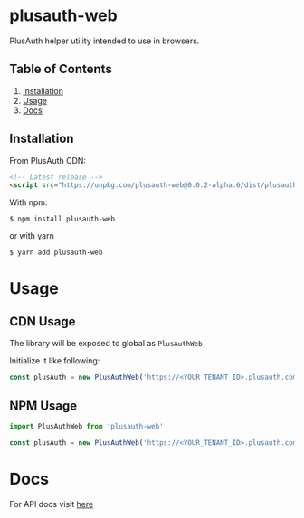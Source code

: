 # plusauth-web
PlusAuth helper utility intended to use in browsers.

## Table of Contents
1. [Installation](#installation)
2. [Usage](#usage)
3. [Docs](#docs)


## Installation
From PlusAuth CDN:
```html
<!-- Latest release -->
<script src="https://unpkg.com/plusauth-web@0.0.2-alpha.6/dist/plusauth-web.umd.min.js"></script>
```

With npm:
```shell script
$ npm install plusauth-web
```

or with yarn
```shell script
$ yarn add plusauth-web
```

# Usage

## CDN Usage
The library will be exposed to global as `PlusAuthWeb`

Initialize it like following:
```js
const plusAuth = new PlusAuthWeb('https://<YOUR_TENANT_ID>.plusauth.com')
```

## NPM Usage
```js
import PlusAuthWeb from 'plusauth-web'

const plusAuth = new PlusAuthWeb('https://<YOUR_TENANT_ID>.plusauth.com')
```

# Docs
For API docs visit [here](https://plusauth.github.io/plusauth-web/classes/plusauthweb.html)

